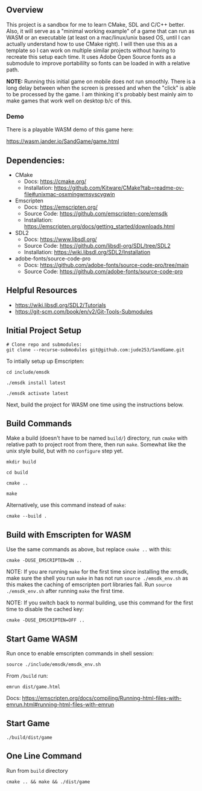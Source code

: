 ## Overview
This project is a sandbox for me to learn CMake, SDL and C/C++ better.
Also, it will serve as a "minimal working example" of a game that can
run as WASM or an executable (at least on a mac/linux/unix based OS,
until I can actually understand how to use CMake right).  I will then
use this as a template so I can work on multiple similar projects
without having to recreate this setup each time.  It uses Adobe Open
Source fonts as a submodule to improve portabililty so fonts can be
loaded in with a relative path.

__NOTE:__ Running this initial game on mobile does not run smoothly.
There is a long delay between when the screen is pressed and when the
"click" is able to be processed by the game.  I am thinking it's
probably best mainly aim to make games that work well on desktop b/c of
this.


### Demo

There is a playable WASM demo of this game here:

https://wasm.jander.io/SandGame/game.html


## Dependencies:
- CMake
  - Docs: https://cmake.org/
  - Installation: https://github.com/Kitware/CMake?tab=readme-ov-file#unixmac-osxmingwmsyscygwin
- Emscripten
  - Docs: https://emscripten.org/
  - Source Code: https://github.com/emscripten-core/emsdk
  - Installation: https://emscripten.org/docs/getting_started/downloads.html
- SDL2
  - Docs: https://www.libsdl.org/
  - Source Code: https://github.com/libsdl-org/SDL/tree/SDL2
  - Installation: https://wiki.libsdl.org/SDL2/Installation
- adobe-fonts/source-code-pro
  - Docs: https://github.com/adobe-fonts/source-code-pro/tree/main
  - Source Code: https://github.com/adobe-fonts/source-code-pro

## Helpful Resources
- https://wiki.libsdl.org/SDL2/Tutorials
- https://git-scm.com/book/en/v2/Git-Tools-Submodules

## Initial Project Setup

```
# Clone repo and submodules:
git clone --recurse-submodules git@github.com:jude253/SandGame.git
```

To intially setup up Emscripten:

```
cd include/emsdk

./emsdk install latest

./emsdk activate latest
```

Next, build the project for WASM one time using the instructions below.

## Build Commands

Make a build (doesn't have to be named `build/`) directory, run `cmake` with relative path to project root from there, then run `make`.  Somewhat like the unix style build, but with no `configure` step yet.

```
mkdir build

cd build

cmake ..

make

```

Alternatively, use this command instead of `make`:
```
cmake --build .
```

## Build with Emscripten for WASM

Use the same commands as above, but replace `cmake ..` with this:

```
cmake -DUSE_EMSCRIPTEN=ON ..
```

NOTE: If you are running `make` for the first time since installing
the emsdk, make sure the shell you run `make` in has not run 
`source ./emsdk_env.sh` as this makes the caching of emscripten port
libraries fail.  Run `source ./emsdk_env.sh` after running `make` the
first time.

NOTE: If you switch back to normal building, use this command for the 
first time to disable the cached key:

```
cmake -DUSE_EMSCRIPTEN=OFF ..
```

## Start Game WASM

Run once to enable emscripten commands in shell session:

```
source ./include/emsdk/emsdk_env.sh
```

From `/build` run:

```
emrun dist/game.html
```

Docs: https://emscripten.org/docs/compiling/Running-html-files-with-emrun.html#running-html-files-with-emrun


## Start Game

```
./build/dist/game
```

## One Line Command

Run from `build` directory
```
cmake .. && make && ./dist/game
```